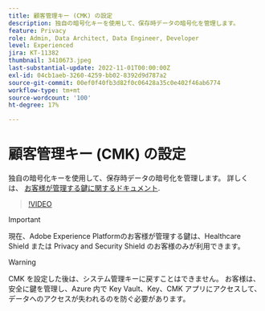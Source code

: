 ```yaml
---
title: 顧客管理キー (CMK) の設定
description: 独自の暗号化キーを使用して、保存時データの暗号化を管理します。
feature: Privacy
role: Admin, Data Architect, Data Engineer, Developer
level: Experienced
jira: KT-11382
thumbnail: 3410673.jpeg
last-substantial-update: 2022-11-01T00:00:00Z
exl-id: 04cb1aeb-3260-4259-bb02-8392d9d787a2
source-git-commit: 00ef0f40fb3d82f0c06428a35c0e402f46ab6774
workflow-type: tm+mt
source-wordcount: '100'
ht-degree: 17%

---
```


# 顧客管理キー (CMK) の設定

独自の暗号化キーを使用して、保存時データの暗号化を管理します。 詳しくは、 [お客様が管理する鍵に関するドキュメント](https://experienceleague.adobe.com/docs/experience-platform/landing/governance-privacy-security/customer-managed-keys.html?lang=ja).

>[!VIDEO](https://video.tv.adobe.com/v/3410673/?learn=on)

>[!IMPORTANT]
>
> 現在、Adobe Experience Platformのお客様が管理する鍵は、Healthcare Shield または Privacy and Security Shield のお客様のみが利用できます。

>[!WARNING]
>
>CMK を設定した後は、システム管理キーに戻すことはできません。 お客様は、安全に鍵を管理し、Azure 内で Key Vault、Key、CMK アプリにアクセスして、データへのアクセスが失われるのを防ぐ必要があります。
